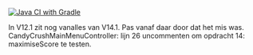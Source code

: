 [![Java CI with Gradle](https://github.com/lucasrequile/ses_opdrachten_PE/actions/workflows/gradle.yml/badge.svg)](https://github.com/lucasrequile/ses_opdrachten_PE/actions/workflows/gradle.yml)

In V12.1 zit nog vanalles van V14.1. Pas vanaf daar door dat het mis was.
CandyCrushMainMenuController: lijn 26 uncommenten om opdracht 14: maximiseScore te testen.
